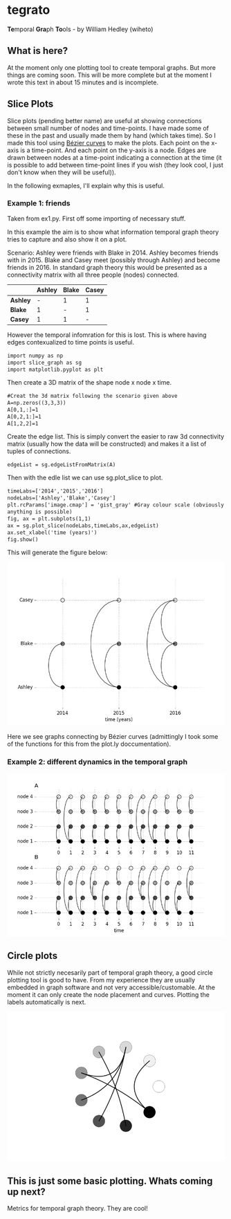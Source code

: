 # tegrato
**Te**mporal **Gra**ph **To**ols - by William Hedley (wiheto)

## What is here? 

At the moment only one plotting tool to create temporal graphs. But more things are coming soon. This will be more complete but at the moment I wrote this text in about 15 minutes and is incomplete. 

## Slice Plots 

Slice plots (pending better name) are useful at showing connections between small number of nodes and time-points. I have made some of these in the past and usually made them by hand (which takes time). So I made this tool using [Bézier curves](https://en.wikipedia.org/wiki/B%C3%A9zier_curve) to make the plots. Each point on the x-axis is a time-point. And each point on the y-axis is a node. Edges are drawn between nodes at a time-point indicating a connection at the time (it is possible to add between time-point lines if you wish (they look cool, I just don't know when they will be useful)).

In the following exmaples, I'll explain why this is useful. 

### Example 1: friends

Taken from ex1.py. First off some importing of necessary stuff. 

In this example the aim is to show what information temporal graph theory tries to capture and also show it on a plot. 

Scenario: Ashley were friends with Blake in 2014. Ashley becomes friends with in 2015. Blake and Casey meet (possibly through Ashley) and become friends in 2016. In standard graph theory this would be presented as a connectivity matrix with all three people (nodes) connected. 

|              | **Ashley** | **Blake** | **Casey** |
| --- | --- | --- | ---
| **Ashley** | -    | 1   | 1 |
| **Blake**  | 1   | -   | 1 |
| **Casey**   | 1   |   1  | - |

However the temporal infomration for this is lost. This is where having edges contexualized to time points is useful. 

```
import numpy as np
import slice_graph as sg
import matplotlib.pyplot as plt
```

Then create a 3D matrix of the shape node x node x time. 

```
#Creat the 3d matrix following the scenario given above
A=np.zeros((3,3,3))
A[0,1,:]=1
A[0,2,1:]=1
A[1,2,2]=1
```

Create the edge list. This is simply convert the easier to raw 3d connectivity matrix (usually how the data will be constructed) and makes it a list of tuples of connections. 

```
edgeList = sg.edgeListFromMatrix(A)
```

Then with the edle list we can use sg.plot_slice to plot. 

```
timeLabs=['2014','2015','2016']
nodeLabs=['Ashley','Blake','Casey']
plt.rcParams['image.cmap'] = 'gist_gray' #Gray colour scale (obviously anything is possible)
fig, ax = plt.subplots(1,1)
ax = sg.plot_slice(nodeLabs,timeLabs,ax,edgeList)
ax.set_xlabel('time (years)')
fig.show()
```
This will generate the figure below: 

![](./figures/ex1.png)

Here we see graphs connecting by Bézier curves (admittingly I took some of the functions for this from the plot.ly doccumentation).

### Example 2: different dynamics in the temporal graph

![](./figures/ex2.png)

## Circle plots

While not strictly necesarily part of temporal graph theory, a good circle plotting tool is good to have. From my experience they are usually embedded in graph software and not very accessible/customable. At the moment it can only create the node placement and curves. Plotting the labels automatically is next. 

![](./figures/ex3.png)

## This is just some basic plotting. Whats coming up next? 

Metrics for temporal graph theory. They are cool! 
